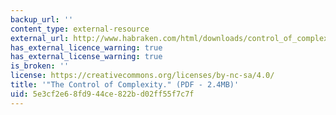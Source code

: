 ```yaml
---
backup_url: ''
content_type: external-resource
external_url: http://www.habraken.com/html/downloads/control_of_complexity.pdf
has_external_licence_warning: true
has_external_license_warning: true
is_broken: ''
license: https://creativecommons.org/licenses/by-nc-sa/4.0/
title: '"The Control of Complexity." (PDF - 2.4MB)'
uid: 5e3cf2e6-8fd9-44ce-822b-d02ff55f7c7f
---
```

